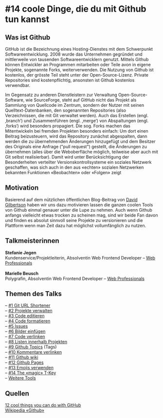 # #14 coole Dinge, die du mit Github tun kannst


## Was ist Github<br>
GitHub ist die Bezeichnung eines Hosting-Dienstes mit dem Schwerpunkt Softwareentwicklung. 2008 wurde das Unternehmen gegründet und mittlerweile von tausenden Softwareentwicklern genutzt. Mittels Github können Entwickler an Programmen mitarbeiten oder Teile avon in eigene Projekte, sogenannte Forks, weiterverwenden. Die Nutzung von Github ist kostenlos, der grösste Teil steht unter der Open-Source-Lizenz. Private Repositories sind kostenpflichtig, ansonsten ist Github kostenlos verwendbar.

Im Gegensatz zu anderen Dienstleistern zur Verwaltung Open-Source-Software, wie SourceForge, steht auf GitHub nicht das Projekt als Sammlung von Quellcode im Zentrum, sondern der Nutzer mit seinen Quelltext-Datenbanken, den sogenannten Repositories (also Verzeichnissen, die mit Git verwaltet werden). Auch das Erstellen (engl. ‚branch‘) und Zusammenführen (engl. ‚merge‘) von Abspaltungen (engl. ‚forks‘) wird besonders propagiert. Die sog. Forks machen das Mitentwickeln bei fremden Projekten besonders einfach: Um dort einen Beitrag beizusteuern, wird das Repository zunächst abgespalten, dann werden die zu übernehmenden Änderungen hinzugefügt und dem Besitzer des Originals eine Anfrage ("pull request") gestellt, die Änderungen zu übernehmen (alles über die Weboberfläche möglich, teilweise aber auch mit Git selbst realisierbar). Damit wird unter Berücksichtigung der Besonderheiten verteilter Versionskontrollsysteme ein soziales Netzwerk geschaffen, was sich auch in den aus «echten» sozialen Netzwerken bekannten Funktionen «Beobachten» oder «Folgen» zeigt

## Motivation
Basierend auf dem nützlichen öffentlichen Blog-Beitrag von <a target="_blank" href="https://hackernoon.com/12-cool-things-you-can-do-with-github-f3e0424cf2f0">David Gilbertson</a> haben wir uns dazu motivieren lassen die ganzen coolen Tools von Github einmal genauer unter die Lupe zu nehmen. Auch wenn Github anfangs vielleicht etwas trocken zu scheinen mag, sind wir beide Fan davon und finden es absolut sinnvoll seine Projekte zu versionieren und die Plattform wenn man Zeit dazu hat möglichst vollumfänglich zu nutzen.

## Talkmeisterinnen
<strong>Stefanie Jegen</strong><br>
Kundenservice/Projektleiterin, Absolventin Web Frontend Developer – <a target="_blank" href="http://www.web-professionals.ch">Web Professionals</a><br>
<br>
<strong>Marielle Beusch</strong><br>
Polygrafin, Absolventin Web Frontend Developer – <a target="_blank" href="http://www.web-professionals.ch">Web Professionals</a>

## Themen des Talks<br>
– [#1 Git URL Shortener](https://github.com/mariellebeusch/webpro-and-friends/wiki/%2301-Github-URL-Shortener) <br>
– [#2 Projekte verwalten](https://github.com/mariellebeusch/webpro-and-friends/wiki/%2302-Projekte) <br>
– [#3 Code editieren](https://github.com/mariellebeusch/webpro-and-friends/wiki/%2303-Code-editieren) <br>
– [#4 Code formatieren](https://github.com/mariellebeusch/webpro-and-friends/wiki/%2304-Code-formatieren) <br>
– [#5 Issues](https://github.com/mariellebeusch/webpro-and-friends/wiki/%2305-Issues-mit-%C2%ABmagic-words%C2%BB-schliessen) <br>
– [#6 Bilder einfügen](https://github.com/mariellebeusch/webpro-and-friends/wiki/%2306-Bilder-einf%C3%BCgen) <br>
– [#7 Code verlinken](https://github.com/mariellebeusch/webpro-and-friends/wiki/%2307-Code-verlinken) <br>
– [#8 Listen innerhalb Projekten](https://github.com/mariellebeusch/webpro-and-friends/wiki/%2308-Listen-innerhalb-Projekten) <br>
– [#9 Github Topics](https://github.com/mariellebeusch/webpro-and-friends/wiki/%2309-Github-Topics-(tags)) (Tags) <br>
– [#10 Kommentare verlinken](https://github.com/mariellebeusch/webpro-and-friends/wiki/%2310-Kommentare-verlinken) <br>
– [#11 Github wiki](https://github.com/mariellebeusch/webpro-and-friends/wiki/%2311-Github-wiki) <br>
– [#12 Github Pages](https://github.com/mariellebeusch/webpro-and-friends/wiki/%2312-Github-Pages) <br>
– [#13 Emojis verwenden](https://github.com/mariellebeusch/webpro-and-friends/wiki/%2313-Emojis-verwenden) <br>
– [#14 The «magic» T-Key](https://github.com/mariellebeusch/webpro-and-friends/wiki/%2314-The-%C2%ABmagic%C2%BB-T-key) <br>
– [Weitere Tools](https://github.com/mariellebeusch/webpro-and-friends/wiki/Weitere-coole-Dinge)<br>

## Quellen
<a href="https://hackernoon.com/12-cool-things-you-can-do-with-github-f3e0424cf2f0">12 cool things you can do with GitHub</a><br>
<a href="https://de.wikipedia.org/wiki/GitHub">Wikipedia «Github»</a><br>
